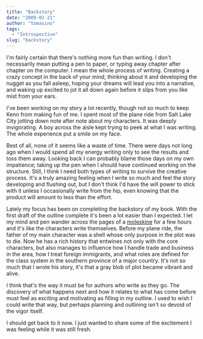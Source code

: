 ```yaml
---
title: "Backstory"
date: "2009-02-21"
author: "tomasino"
tags:
  - "Introspective"
slug: "backstory"
---
```


I'm fairly certain that there's nothing more fun than writing. I don't
necessarily mean putting a pen to paper, or typing away chapter after
chapter on the computer. I mean the whole process of writing. Creating a
crazy concept in the back of your mind, thinking about it and developing
the nugget as you fall asleep, hoping your dreams will lead you into a
narrative, and waking up excited to jot it all down again before it
slips from you like mist from your ears.

I've been working on my story a lot recently, though not so much to keep
Kenn from making fun of me. I spent most of the plane ride from Salt
Lake City jotting down note after note about my characters. It was
deeply invigorating. A boy across the aisle kept trying to peek at what
I was writing. The whole experience put a smile on my face.

Best of all, none of it seems like a waste of time. There were days not
long ago when I would spend all my energy writing only to see the
results and toss them away. Looking back I can probably blame those days
on my own impatience; taking up the pen when I should have continued
working on the structure. Still, I think I need both types of writing to
survive the creative process. It's a truly amazing feeling when I write
so much and feel the story developing and flushing out, but I don't
think I'd have the will power to stick with it unless I occasionally
write from the hip, even knowing that the product will amount to less
than the effort.

Lately my focus has been on completing the backstory of my book. With
the first draft of the outline complete it's been a lot easier than I
expected. I let my mind and pen wander across the pages of a
[moleskine][] for a few hours and it's like the characters write
themselves. Before my plane ride, the father of my main character was a
shell whose only purpose in the plot was to die. Now he has a rich
history that entwines not only with the core characters, but also
manages to influence how I handle trade and business in the area, how I
treat foreign immigrants, and what roles are defined for the class
system in the southern province of a major country. It's not so much
that I wrote his story, it's that a gray blob of plot became vibrant and
alive.

I think that's the way it must be for authors who write as they go. The
discovery of what happens next and how it relates to what has come
before must feel as exciting and motivating as filling in my outline. I
used to wish I could write that way, but perhaps planning and outlining
isn't so devoid of the vigor itself.

I should get back to it now. I just wanted to share some of the
excitement I was feeling while it was still fresh.

  [moleskine]: https://www.moleskine.com/index_eng.php
